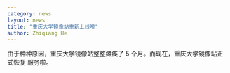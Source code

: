 ```yaml
---
category: news
layout: news
title: "重庆大学镜像站重新上线啦"
author: Zhiqiang He
---
```


由于种种原因，重庆大学镜像站整整瘫痪了 5 个月。而现在，重庆大学镜像站正式恢复
服务啦。

